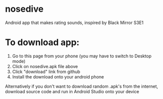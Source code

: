 # nosedive
Android app that makes rating sounds, inspired by Black Mirror S3E1

# To download app:
1. Go to this page from your phone (you may have to switch to Desktop mode)
2. Click on nosedive.apk file above
3. Click "download" link from github
4. Install the download onto your android phone

Alternatively if you don't want to download random .apk's from the internet, download source code and run in Android Studio onto your device
